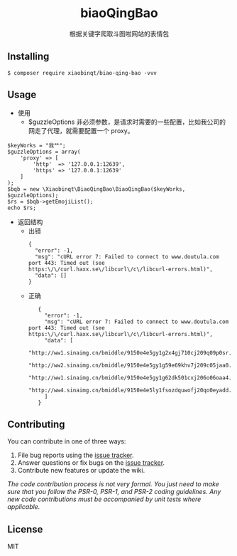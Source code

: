 <h1 align="center"> biaoQingBao </h1>

<p align="center">根据关键字爬取斗图啦网站的表情包</p>


## Installing

```shell
$ composer require xiaobinqt/biao-qing-bao -vvv
```

## Usage
+ 使用
    + $guzzleOptions 非必须参数，是请求时需要的一些配置，比如我公司的网走了代理，就需要配置一个 proxy。
```
$keyWorks = "我艹";
$guzzleOptions = array(
    'proxy' => [
        'http'  => '127.0.0.1:12639',
        'https' => '127.0.0.1:12639'
    ]
);
$bqb = new \Xiaobinqt\BiaoQingBao\BiaoQingBao($keyWorks, $guzzleOptions);
$rs = $bqb->getEmojiList();
echo $rs;
```
+ 返回结构
    + 出错
        ```
        {
          "error": -1,
          "msg": "cURL error 7: Failed to connect to www.doutula.com port 443: Timed out (see https:\/\/curl.haxx.se\/libcurl\/c\/libcurl-errors.html)",
          "data": []
        }
        ```
    + 正确
        ```
           {
             "error": -1,
             "msg": "cURL error 7: Failed to connect to www.doutula.com port 443: Timed out (see https:\/\/curl.haxx.se\/libcurl\/c\/libcurl-errors.html)",
             "data": [
               "http://ww1.sinaimg.cn/bmiddle/9150e4e5gy1g2x4gj710cj209q09p0sr.jpg",
               "http://ww2.sinaimg.cn/bmiddle/9150e4e5gy1g59e69khv7j209c05jaa0.jpg",
               "http://ww1.sinaimg.cn/bmiddle/9150e4e5gy1g62dk501cxj206o06oaa4.jpg",
               "http://ww4.sinaimg.cn/bmiddle/9150e4e5ly1fsozdquwofj20qo0eyadd.jpg"
             ]
           }
        ```  



## Contributing

You can contribute in one of three ways:

1. File bug reports using the [issue tracker](https://github.com/xiaobinqt/biaoQingBao/issues).
2. Answer questions or fix bugs on the [issue tracker](https://github.com/xiaobinqt/biaoQingBao/issues).
3. Contribute new features or update the wiki.

_The code contribution process is not very formal. You just need to make sure that you follow the PSR-0, PSR-1, and PSR-2 coding guidelines. Any new code contributions must be accompanied by unit tests where applicable._

## License

MIT